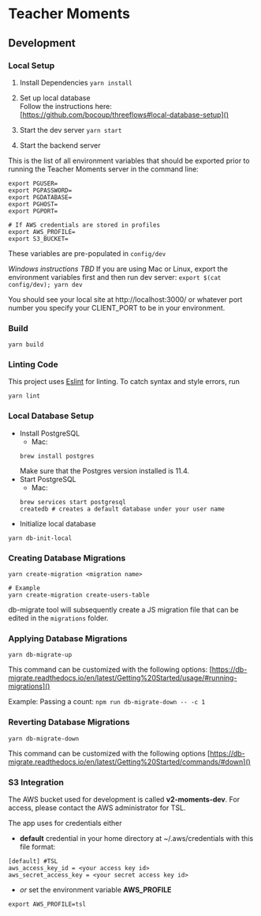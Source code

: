 # Teacher Moments

## Development

### Local Setup

1. Install Dependencies
   `yarn install`

2. Set up local database  
Follow the instructions here: [https://github.com/bocoup/threeflows#local-database-setup]()

3. Start the dev server
   `yarn start`

4. Start the backend server

This is the list of all environment variables that should be exported prior to running the Teacher Moments server in the command line:
```
export PGUSER=
export PGPASSWORD=
export PGDATABASE=
export PGHOST=
export PGPORT=

# If AWS credentials are stored in profiles
export AWS_PROFILE=
export S3_BUCKET=
```

These variables are pre-populated in `config/dev`

*Windows instructions TBD*
If you are using Mac or Linux, export the environment variables first and then run dev server: `export $(cat config/dev); yarn dev`

You should see your local site at http://localhost:3000/ or whatever port number you specify your CLIENT_PORT to be in your environment.

### Build

`yarn build`

### Linting Code

This project uses [Eslint](https://eslint.org/) for linting. To catch syntax and style errors, run

`yarn lint`

### Local Database Setup

- Install PostgreSQL
  - Mac:
  ```
  brew install postgres
  ```
  Make sure that the Postgres version installed is 11.4.
- Start PostgreSQL
  - Mac:
  ```
  brew services start postgresql
  createdb # creates a default database under your user name
  ```
- Initialize local database

```
yarn db-init-local
```

### Creating Database Migrations

```
yarn create-migration <migration name>

# Example
yarn create-migration create-users-table
```

db-migrate tool will subsequently create a JS migration file that can be edited in the `migrations` folder.

### Applying Database Migrations

```
yarn db-migrate-up
```

This command can be customized with the following options: [https://db-migrate.readthedocs.io/en/latest/Getting%20Started/usage/#running-migrations]()

Example:
Passing a count: `npm run db-migrate-down -- -c 1`

### Reverting Database Migrations

```
yarn db-migrate-down
```

This command can be customized with the following options [https://db-migrate.readthedocs.io/en/latest/Getting%20Started/commands/#down]()

### S3 Integration
The AWS bucket used for development is called **v2-moments-dev**. For access, please contact the AWS administrator for TSL.

The app uses for credentials either
* **default** credential in your home directory at ~/.aws/credentials with this file format:
```
[default] #TSL
aws_access_key_id = <your access key id>
aws_secret_access_key = <your secret access key id>
```
* *or* set the environment variable **AWS_PROFILE**
```
export AWS_PROFILE=tsl
```
